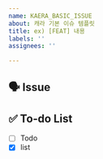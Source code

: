 ```yaml
---
name: KAERA_BASIC_ISSUE
about: 캐라 기본 이슈 템플릿
title: ex) [FEAT] 내용
labels: ''
assignees: ''

---
```


<!-- Assigner, Lable 설정! -->

## 🗣️ **Issue**

<!-- 해당 이슈에서 할 작업에 대해 작성해주세요. -->

## ✅ **To-do List**

<!-- 해야 할 일을 작성해주세요. -->

- [ ]  Todo
- [x]  list
